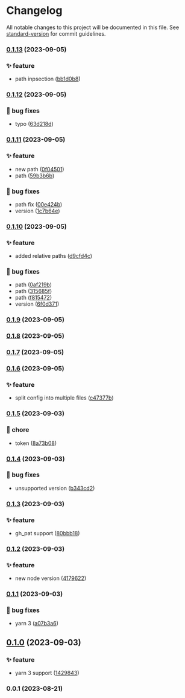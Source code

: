# Changelog

All notable changes to this project will be documented in this file. See [standard-version](https://github.com/conventional-changelog/standard-version) for commit guidelines.

### [0.1.13](https://github.com/xotoscipt/xotoscript-action-release/compare/v0.1.12...v0.1.13) (2023-09-05)


### ✨ feature

* path inpsection ([bb1d0b8](https://github.com/xotoscipt/xotoscript-action-release/commitsbb1d0b8d0b4cc782991a4857f96b5f0eb0dbf46b))

### [0.1.12](https://github.com/xotoscipt/xotoscript-action-release/compare/v0.1.11...v0.1.12) (2023-09-05)


### 🐛 bug fixes

* typo ([63d218d](https://github.com/xotoscipt/xotoscript-action-release/commits63d218d8e86f381b93d31f5287510baec4a7acdb))

### [0.1.11](https://github.com/xotoscipt/xotoscript-action-release/compare/v0.1.10...v0.1.11) (2023-09-05)


### ✨ feature

* new path ([0f04501](https://github.com/xotoscipt/xotoscript-action-release/commits0f04501c9dac211952792f652495f9b318b373db))
* path ([59b3b6b](https://github.com/xotoscipt/xotoscript-action-release/commits59b3b6b6c5d9b2e320c487c01fd6e83275719d65))


### 🐛 bug fixes

* path fix ([00e424b](https://github.com/xotoscipt/xotoscript-action-release/commits00e424b1ef09a8555788ecbcc3bdff49c9cf2a82))
* version ([1c7b64e](https://github.com/xotoscipt/xotoscript-action-release/commits1c7b64e87a4d0f0697f3dbbb0058b24f99a74d51))

### [0.1.10](https://github.com/xotoscipt/xotoscript-action-release/compare/v0.1.9...v0.1.10) (2023-09-05)


### ✨ feature

* added relative paths ([d9cfd4c](https://github.com/xotoscipt/xotoscript-action-release/commitsd9cfd4c3dfeb48d0bf09da00b7d75c740ff197b9))


### 🐛 bug fixes

* path ([0af219b](https://github.com/xotoscipt/xotoscript-action-release/commits0af219bfa00e5c58af0c674159c88ce50d4daab6))
* path ([315685f](https://github.com/xotoscipt/xotoscript-action-release/commits315685f7506d5bc268f90e9fa971bd98508e2fab))
* path ([f815472](https://github.com/xotoscipt/xotoscript-action-release/commitsf815472978eeb721a2fd3edd310ae5ccddd610e9))
* version ([6f0d371](https://github.com/xotoscipt/xotoscript-action-release/commits6f0d3716a0b0f1c7b0f7b496caba89cc3a8067e5))

### [0.1.9](https://github.com/xotoscipt/xotoscript-action-release/compare/v0.1.8...v0.1.9) (2023-09-05)

### [0.1.8](https://github.com/xotoscipt/xotoscript-action-release/compare/v0.1.7...v0.1.8) (2023-09-05)

### [0.1.7](https://github.com/xotoscipt/xotoscript-action-release/compare/v0.1.6...v0.1.7) (2023-09-05)

### [0.1.6](https://github.com/xotoscipt/xotoscript-action-release/compare/v0.1.5...v0.1.6) (2023-09-05)


### ✨ feature

* split config into multiple files ([c47377b](https://github.com/xotoscipt/xotoscript-action-release/commitsc47377b4b928bee04ee29c48bb998c8d1de74789))

### [0.1.5](https://github.com/xotoscipt/xotoscript-action-release/compare/v0.1.4...v0.1.5) (2023-09-03)


### 🚚 chore

* token ([8a73b08](https://github.com/xotoscipt/xotoscript-action-release/commits8a73b084d34c79a4d4b5bdf7382b09ae37881288))

### [0.1.4](https://github.com/xotoscipt/xotoscript-action-release/compare/v0.1.3...v0.1.4) (2023-09-03)


### 🐛 bug fixes

* unsupported version ([b343cd2](https://github.com/xotoscipt/xotoscript-action-release/commitsb343cd238927378f5de43c0122e5b0d63418f7af))

### [0.1.3](https://github.com/xotoscipt/xotoscript-action-release/compare/v0.1.2...v0.1.3) (2023-09-03)


### ✨ feature

* gh_pat support ([80bbb18](https://github.com/xotoscipt/xotoscript-action-release/commits80bbb18029f1e5933892cec9393268bba0b1b33e))

### [0.1.2](https://github.com/xotoscipt/xotoscript-action-release/compare/v0.1.1...v0.1.2) (2023-09-03)


### ✨ feature

* new node version ([4179622](https://github.com/xotoscipt/xotoscript-action-release/commits4179622021d7400457a7be41bb1b81d33a065ca5))

### [0.1.1](https://github.com/xotoscipt/xotoscript-action-release/compare/v0.1.0...v0.1.1) (2023-09-03)


### 🐛 bug fixes

* yarn 3 ([a07b3a6](https://github.com/xotoscipt/xotoscript-action-release/commitsa07b3a6120b7502e7735d13c2892d6c77c49772e))

## [0.1.0](https://github.com/xotoscipt/xotoscript-action-release/compare/v0.0.1...v0.1.0) (2023-09-03)


### ✨ feature

* yarn 3 support ([1429843](https://github.com/xotoscipt/xotoscript-action-release/commits1429843950058e3e141d06f53fa4ad9910dafcfc))

### 0.0.1 (2023-08-21)

